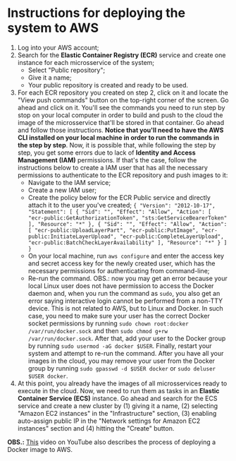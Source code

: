 # Instructions for deploying the system to AWS
1. Log into your AWS account;
2. Search for the **Elastic Container Registry (ECR)** service and create one instance for each microsservice of the system;
    - Select "Public repository";
    - Give it a name;
    - Your public repository is created and ready to be used.
3. For each ECR repository you created on step 2, click on it and locate the "View push commands" button on the top-right corner of the screen. Go ahead and click on it. You'll see the commands you need to run step by stop on your local computer in order to build and push to the cloud the image of the microsservice that'll be stored in that container. Go ahead and follow those instructions. **Notice that you'll need to have the AWS CLI installed on your local machine in order to run the commands in the step by step**. Now, it is possible that, while following the step by step, you get some errors due to lack of **Identity and Access Management (IAM)** permissions. If that's the case, follow the instructions below to create a IAM user that has all the necessary permissions to authenticate to the ECR repository and push images to it:
    - Navigate to the IAM service;
    - Create a new IAM user;
    - Create the policy below for the ECR Public service and directly attach it to the user you've created;
    `{
      "Version": "2012-10-17",
      "Statement": [
        {
          "Sid": "",
          "Effect": "Allow",
          "Action": [
              "ecr-public:GetAuthorizationToken",
              "sts:GetServiceBearerToken"
            ],
          "Resource": "*"
        },
        {
          "Sid": "",
          "Effect": "Allow",
          "Action": [
            "ecr-public:UploadLayerPart",
            "ecr-public:PutImage",
            "ecr-public:InitiateLayerUpload",
            "ecr-public:CompleteLayerUpload",
            "ecr-public:BatchCheckLayerAvailability"
          ],
          "Resource": "*"
        }
      ]
    }`
    - On your local machine, run `aws configure` and enter the access key and secret access key for the newly created user, which has the necessary permissions for authenticating from command-line;
    - Re-run the command. OBS.: now you may get an error because your local Linux user does not have permission to access the Docker daemon and, when you run the command as `sudo`, you also get an error saying interactive login cannot be performed from a non-TTY device. This is not related to AWS, but to Linux and Docker. In such case, you need to make sure your user has the correct Docker socket permissions by running `sudo chown root:docker /var/run/docker.sock` and then `sudo chmod g+rw /var/run/docker.sock`. After that, add your user to the Docker group by running `sudo usermod -aG docker $USER`. Finally, restart your system and attempt to re-run the command. After you have all your images in the cloud, you may remove your user from the Docker group by running `sudo gpasswd -d $USER docker` or `sudo deluser $USER docker`.
4. At this point, you already have the images of all microsservices ready to execute in the cloud. Now, we need to run them as tasks in an **Elastic Container Service (ECS)** instance. Go ahead and search for the ECS service and create a new cluster by (1) giving it a name, (2) selecting "Amazon EC2 instances" in the "Infrastructure" section, (3) enabling auto-assign public IP in the "Network settings for Amazon EC2 instances" section and (4) hitting the "Create" button.

**OBS.:** [This](https://www.youtube.com/watch?v=YDNSItBN15w&t=10m15s) video on YouTube also describes the process of deploying a Docker image to AWS.